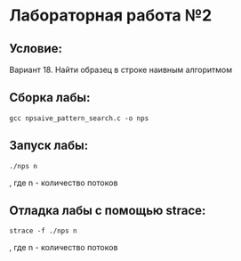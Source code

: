 # Лабораторная работа №2

## Условие:
Вариант 18.	Найти образец в строке наивным алгоритмом

## Сборка лабы:
```
gcc npsaive_pattern_search.c -o nps
```

## Запуск лабы:
```
./nps n
```
, где n - количество потоков

## Отладка лабы с помощью strace:
```
strace -f ./nps n
```
, где n - количество потоков